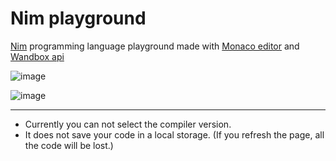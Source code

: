 # Nim playground

[Nim](https://nim-lang.org/) programming language playground made with [Monaco editor](https://github.com/Microsoft/monaco-editor) and [Wandbox api](https://github.com/melpon/wandbox)

![image](https://github.com/doongjohn/nim-playground/assets/40219740/0bfc2470-cc05-4c21-af67-d78109b5504c)

![image](https://github.com/doongjohn/nim-playground/assets/40219740/c268391d-0dd2-42d1-b436-16d4b68e6e96)

---

- Currently you can not select the compiler version.
- It does not save your code in a local storage. (If you refresh the page, all the code will be lost.)
